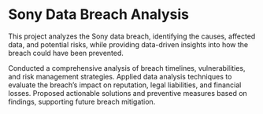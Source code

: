 # Sony Data Breach Analysis
This project analyzes the  Sony data breach, identifying the causes, affected data, and potential risks, while providing data-driven insights into how the breach could have been prevented.

Conducted a comprehensive analysis of breach timelines, vulnerabilities, and risk management strategies.
Applied data analysis techniques to evaluate the breach’s impact on reputation, legal liabilities, and financial losses.
Proposed actionable solutions and preventive measures based on findings, supporting future breach mitigation.
